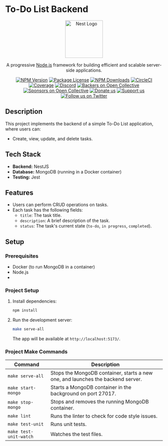 # To-Do List Backend

<p align="center">
  <a href="http://nestjs.com/" target="blank"><img src="https://nestjs.com/img/logo-small.svg" width="120" alt="Nest Logo" /></a>
</p>

[circleci-image]: https://img.shields.io/circleci/build/github/nestjs/nest/master?token=abc123def456
[circleci-url]: https://circleci.com/gh/nestjs/nest

  <p align="center">A progressive <a href="http://nodejs.org" target="_blank">Node.js</a> framework for building efficient and scalable server-side applications.</p>
    <p align="center">
<a href="https://www.npmjs.com/~nestjscore" target="_blank"><img src="https://img.shields.io/npm/v/@nestjs/core.svg" alt="NPM Version" /></a>
<a href="https://www.npmjs.com/~nestjscore" target="_blank"><img src="https://img.shields.io/npm/l/@nestjs/core.svg" alt="Package License" /></a>
<a href="https://www.npmjs.com/~nestjscore" target="_blank"><img src="https://img.shields.io/npm/dm/@nestjs/common.svg" alt="NPM Downloads" /></a>
<a href="https://circleci.com/gh/nestjs/nest" target="_blank"><img src="https://img.shields.io/circleci/build/github/nestjs/nest/master" alt="CircleCI" /></a>
<a href="https://coveralls.io/github/nestjs/nest?branch=master" target="_blank"><img src="https://coveralls.io/repos/github/nestjs/nest/badge.svg?branch=master#9" alt="Coverage" /></a>
<a href="https://discord.gg/G7Qnnhy" target="_blank"><img src="https://img.shields.io/badge/discord-online-brightgreen.svg" alt="Discord"/></a>
<a href="https://opencollective.com/nest#backer" target="_blank"><img src="https://opencollective.com/nest/backers/badge.svg" alt="Backers on Open Collective" /></a>
<a href="https://opencollective.com/nest#sponsor" target="_blank"><img src="https://opencollective.com/nest/sponsors/badge.svg" alt="Sponsors on Open Collective" /></a>
  <a href="https://paypal.me/kamilmysliwiec" target="_blank"><img src="https://img.shields.io/badge/Donate-PayPal-ff3f59.svg" alt="Donate us"/></a>
    <a href="https://opencollective.com/nest#sponsor"  target="_blank"><img src="https://img.shields.io/badge/Support%20us-Open%20Collective-41B883.svg" alt="Support us"></a>
  <a href="https://twitter.com/nestframework" target="_blank"><img src="https://img.shields.io/twitter/follow/nestframework.svg?style=social&label=Follow" alt="Follow us on Twitter"></a>
</p>
  <!--[![Backers on Open Collective](https://opencollective.com/nest/backers/badge.svg)](https://opencollective.com/nest#backer)
  [![Sponsors on Open Collective](https://opencollective.com/nest/sponsors/badge.svg)](https://opencollective.com/nest#sponsor)-->

## Description

This project implements the backend of a simple To-Do List application, where users can:

- Create, view, update, and delete tasks.

## Tech Stack

- **Backend:** NestJS
- **Database:** MongoDB (running in a Docker container)
- **Testing:** Jest

## Features

- Users can perform CRUD operations on tasks.
- Each task has the following fields:
    - `title`: The task title.
    - `description`: A brief description of the task.
    - `status`: The task's current state (`to-do`, `in progress`, `completed`).

## Setup

### Prerequisites

- Docker (to run MongoDB in a container)
- Node.js
- 
### Project Setup
1. Install dependencies:
    ```bash
    npm install
    ```
2. Run the development server:
    ```bash
    make serve-all
    ```
   The app will be available at `http://localhost:5173/`.



### Project Make Commands

| Command                | Description                                                                     |
|------------------------|---------------------------------------------------------------------------------|
| `make serve-all`       | Stops the MongoDB container, starts a new one, and launches the backend server. |
| `make start-mongo`     | Starts a MongoDB container in the background on port 27017.                     |
| `make stop-mongo`      | Stops and removes the running MongoDB container.                                |
| `make lint`            | Runs the linter to check for code style issues.                                 |
| `make test-unit`       | Runs unit tests.                                                                |
| `make test-unit-watch` | Watches the test files.                                                         |
